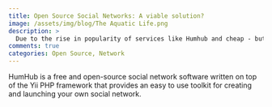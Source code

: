 ```yaml
---
title: Open Source Social Networks: A viable solution?
image: /assets/img/blog/The Aquatic Life.png
description: >
  Due to the rise in popularity of services like Humhub and cheap - but good quality - hardware like the Raspberry Pi, we're considering migrating & combining wordpress with a R.Pi service that will be secondarily hosted on Github.
comments: true  
categories: Open Source, Network
--- 
```



HumHub is a free and open-source social network software written on top of the Yii PHP framework that provides an easy to use toolkit for creating and launching your own social network.
